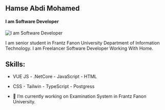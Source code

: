## Hamse Abdi Mohamed
#### I am Software Developer
![I am Software Developer](https://pbs.twimg.com/profile_banners/1500521722377814017/1649170757/1500x500)

I am senior student in Frantz Fanon University Department of Information Technology. I am Freelancer Software Developer Working With Home.

## Skills: 
- VUE JS  -  .NetCore  -  JavaScript  -  HTML 
- CSS  -  Tailwin  -  TypeScript  -  Postgress

- 🔭 I’m currently working on Examination System in Frantz Fanon University. 




